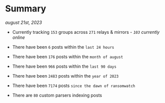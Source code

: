 
# Summary
_august 21st, 2023_

- Currently tracking `153` groups across `271` relays & mirrors - _`103` currently online_

- There have been `6` posts within the `last 24 hours`

- There have been `176` posts within the `month of august`

- There have been `966` posts within the `last 90 days`

- There have been `2483` posts within the `year of 2023`

- There have been `7174` posts `since the dawn of ransomwatch`

- There are `80` custom parsers indexing posts
